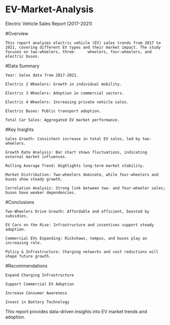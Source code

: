 # EV-Market-Analysis
Electric Vehicle Sales Report (2017-2021)

#Overview

    This report analyzes electric vehicle (EV) sales trends from 2017 to 2021, covering different EV types and their market impact. The study focuses on two-wheelers, three-     wheelers, four-wheelers, and electric buses.

#Data Summary

    Year: Sales data from 2017-2021.
  
    Electric 2 Wheelers: Growth in individual mobility.
  
    Electric 3 Wheelers: Adoption in commercial sectors.
  
    Electric 4 Wheelers: Increasing private vehicle sales.
  
    Electric Buses: Public transport adoption.
  
    Total Car Sales: Aggregated EV market performance.

#Key Insights

    Sales Growth: Consistent increase in total EV sales, led by two-wheelers.
    
    Growth Rate Analysis: Bar chart shows fluctuations, indicating external market influences.
    
    Rolling Average Trend: Highlights long-term market stability.
    
    Market Distribution: Two-wheelers dominate, while four-wheelers and buses show steady growth.
    
    Correlation Analysis: Strong link between two- and four-wheeler sales; buses have weaker dependencies.
    
  #Conclusions

    Two-Wheelers Drive Growth: Affordable and efficient, boosted by subsidies.
    
    EV Cars on the Rise: Infrastructure and incentives support steady adoption.
    
    Commercial EVs Expanding: Rickshaws, tempos, and buses play an increasing role.
    
    Policy & Infrastructure: Charging networks and cost reductions will shape future growth.

#Recommendations

    Expand Charging Infrastructure
    
    Support Commercial EV Adoption
    
    Increase Consumer Awareness
    
    Invest in Battery Technology

This report provides data-driven insights into EV market trends and adoption.
